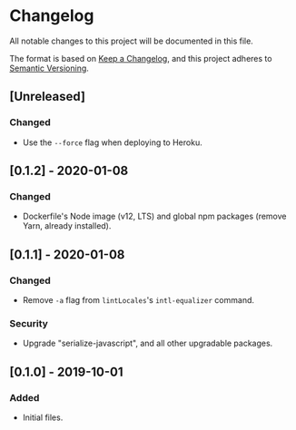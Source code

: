 # Changelog

All notable changes to this project will be documented in this file.

The format is based on [Keep a Changelog](https://keepachangelog.com/en/1.0.0/),
and this project adheres to [Semantic Versioning](https://semver.org/spec/v2.0.0.html).

## [Unreleased]

### Changed

- Use the `--force` flag when deploying to Heroku.

## [0.1.2] - 2020-01-08

### Changed

- Dockerfile's Node image (v12, LTS) and global npm packages (remove Yarn, already installed).

## [0.1.1] - 2020-01-08

### Changed

- Remove `-a` flag from `lintLocales`'s `intl-equalizer` command.

### Security

- Upgrade "serialize-javascript", and all other upgradable packages.

## [0.1.0] - 2019-10-01

### Added

- Initial files.
